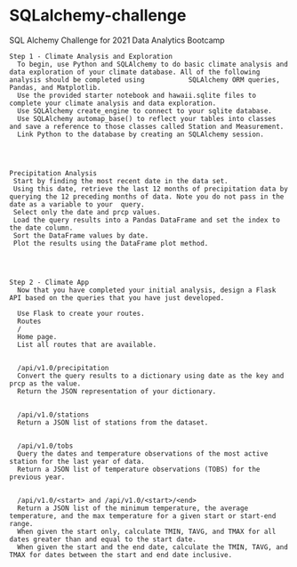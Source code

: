# SQLalchemy-challenge
SQL Alchemy Challenge for 2021 Data Analytics Bootcamp

    Step 1 - Climate Analysis and Exploration
      To begin, use Python and SQLAlchemy to do basic climate analysis and data exploration of your climate database. All of the following analysis should be completed using           SQLAlchemy ORM queries, Pandas, and Matplotlib.
      Use the provided starter notebook and hawaii.sqlite files to complete your climate analysis and data exploration.
      Use SQLAlchemy create_engine to connect to your sqlite database.
      Use SQLAlchemy automap_base() to reflect your tables into classes and save a reference to those classes called Station and Measurement.
      Link Python to the database by creating an SQLAlchemy session.
    



    Precipitation Analysis
     Start by finding the most recent date in the data set.
     Using this date, retrieve the last 12 months of precipitation data by querying the 12 preceding months of data. Note you do not pass in the date as a variable to your  query.
     Select only the date and prcp values.
     Load the query results into a Pandas DataFrame and set the index to the date column.
     Sort the DataFrame values by date.
     Plot the results using the DataFrame plot method.



        
    Step 2 - Climate App
      Now that you have completed your initial analysis, design a Flask API based on the queries that you have just developed.

      Use Flask to create your routes.
      Routes
      /
      Home page.
      List all routes that are available.

        
      /api/v1.0/precipitation
      Convert the query results to a dictionary using date as the key and prcp as the value.
      Return the JSON representation of your dictionary.

        
      /api/v1.0/stations
      Return a JSON list of stations from the dataset.
        
        
      /api/v1.0/tobs
      Query the dates and temperature observations of the most active station for the last year of data.
      Return a JSON list of temperature observations (TOBS) for the previous year.
        

      /api/v1.0/<start> and /api/v1.0/<start>/<end>
      Return a JSON list of the minimum temperature, the average temperature, and the max temperature for a given start or start-end range.
      When given the start only, calculate TMIN, TAVG, and TMAX for all dates greater than and equal to the start date.
      When given the start and the end date, calculate the TMIN, TAVG, and TMAX for dates between the start and end date inclusive.
